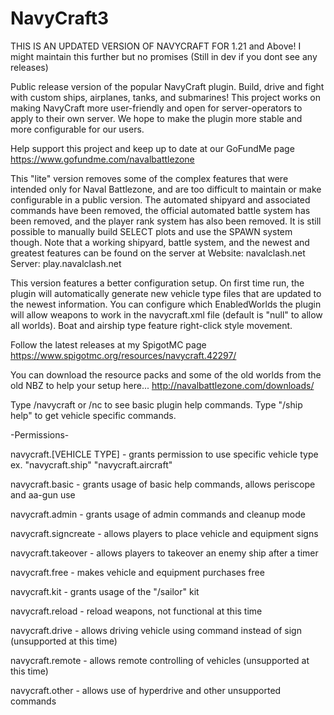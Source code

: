 # NavyCraft3

THIS IS AN UPDATED VERSION OF NAVYCRAFT FOR 1.21 and Above! I might maintain this further but no promises
(Still in dev if you dont see any releases) 

Public release version of the popular NavyCraft plugin. Build, drive and fight with custom ships, airplanes, tanks, and submarines! This project works on making NavyCraft more user-friendly and open for server-operators to apply to their own server. We hope to make the plugin more stable and more configurable for our users.

Help support this project and keep up to date at our GoFundMe page
https://www.gofundme.com/navalbattlezone

This "lite" version removes some of the complex features that were intended only for Naval Battlezone, and are too difficult to maintain or make configurable in a public version. The automated shipyard and associated commands have been removed, the official automated battle system has been removed, and the player rank system has also been removed. It is still possible to manually build SELECT plots and use the SPAWN system though. Note that a working shipyard, battle system, and the newest and greatest features can be found on the server at
Website: navalclash.net
Server: play.navalclash.net

This version features a better configuration setup. On first time run, the plugin will automatically generate new vehicle type files that are updated to the newest information. You can configure which EnabledWorlds the plugin will allow weapons to work in the navycraft.xml file (default is "null" to allow all worlds). Boat and airship type feature right-click style movement.

Follow the latest releases at my SpigotMC page
https://www.spigotmc.org/resources/navycraft.42297/

You can download the resource packs and some of the old worlds from the old NBZ to help your setup here...
http://navalbattlezone.com/downloads/

Type /navycraft or /nc to see basic plugin help commands. Type "/ship help" to get vehicle specific commands.

-Permissions-

navycraft.[VEHICLE TYPE]  - grants permission to use specific vehicle type ex. "navycraft.ship" "navycraft.aircraft"

navycraft.basic - grants usage of basic help commands, allows periscope and aa-gun use

navycraft.admin - grants usage of admin commands and cleanup mode

navycraft.signcreate - allows players to place vehicle and equipment signs

navycraft.takeover - allows players to takeover an enemy ship after a timer

navycraft.free - makes vehicle and equipment purchases free


navycraft.kit - grants usage of the "/sailor" kit

navycraft.reload - reload weapons, not functional at this time

navycraft.drive - allows driving vehicle using command instead of sign (unsupported at this time)

navycraft.remote - allows remote controlling of vehicles (unsupported at this time)

navycraft.other - allows use of hyperdrive and other unsupported commands
